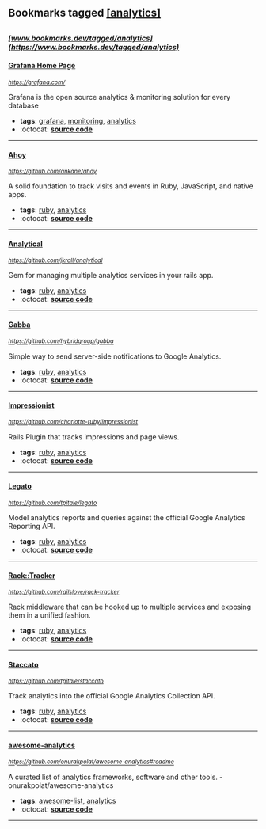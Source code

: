 ## Bookmarks tagged [[analytics]](https://www.bookmarks.dev/search?q=[analytics])

_<sup><sup>[www.bookmarks.dev/tagged/analytics](https://www.bookmarks.dev/tagged/analytics)</sup></sup>_
---
#### [Grafana Home Page](https://grafana.com/)
_<sup>https://grafana.com/</sup>_

Grafana is the open source analytics & monitoring solution for every database
* **tags**: [grafana](../tagged/grafana.md), [monitoring](../tagged/monitoring.md), [analytics](../tagged/analytics.md)
* :octocat: **[source code](https://github.com/grafana/grafana)**
---
#### [Ahoy](https://github.com/ankane/ahoy)
_<sup>https://github.com/ankane/ahoy</sup>_

A solid foundation to track visits and events in Ruby, JavaScript, and native apps.
* **tags**: [ruby](../tagged/ruby.md), [analytics](../tagged/analytics.md)
* :octocat: **[source code](https://github.com/ankane/ahoy)**
---
#### [Analytical](https://github.com/jkrall/analytical)
_<sup>https://github.com/jkrall/analytical</sup>_

Gem for managing multiple analytics services in your rails app.
* **tags**: [ruby](../tagged/ruby.md), [analytics](../tagged/analytics.md)
* :octocat: **[source code](https://github.com/jkrall/analytical)**
---
#### [Gabba](https://github.com/hybridgroup/gabba)
_<sup>https://github.com/hybridgroup/gabba</sup>_

Simple way to send server-side notifications to Google Analytics.
* **tags**: [ruby](../tagged/ruby.md), [analytics](../tagged/analytics.md)
* :octocat: **[source code](https://github.com/hybridgroup/gabba)**
---
#### [Impressionist](https://github.com/charlotte-ruby/impressionist)
_<sup>https://github.com/charlotte-ruby/impressionist</sup>_

Rails Plugin that tracks impressions and page views.
* **tags**: [ruby](../tagged/ruby.md), [analytics](../tagged/analytics.md)
* :octocat: **[source code](https://github.com/charlotte-ruby/impressionist)**
---
#### [Legato](https://github.com/tpitale/legato)
_<sup>https://github.com/tpitale/legato</sup>_

Model analytics reports and queries against the official Google Analytics Reporting API.
* **tags**: [ruby](../tagged/ruby.md), [analytics](../tagged/analytics.md)
* :octocat: **[source code](https://github.com/tpitale/legato)**
---
#### [Rack::Tracker](https://github.com/railslove/rack-tracker)
_<sup>https://github.com/railslove/rack-tracker</sup>_

Rack middleware that can be hooked up to multiple services and exposing them in a unified fashion.
* **tags**: [ruby](../tagged/ruby.md), [analytics](../tagged/analytics.md)
* :octocat: **[source code](https://github.com/railslove/rack-tracker)**
---
#### [Staccato](https://github.com/tpitale/staccato)
_<sup>https://github.com/tpitale/staccato</sup>_

Track analytics into the official Google Analytics Collection API.
* **tags**: [ruby](../tagged/ruby.md), [analytics](../tagged/analytics.md)
* :octocat: **[source code](https://github.com/tpitale/staccato)**
---
#### [awesome-analytics](https://github.com/onurakpolat/awesome-analytics#readme)
_<sup>https://github.com/onurakpolat/awesome-analytics#readme</sup>_

A curated list of analytics frameworks, software and other tools. - onurakpolat/awesome-analytics
* **tags**: [awesome-list](../tagged/awesome-list.md), [analytics](../tagged/analytics.md)
* :octocat: **[source code](https://github.com/onurakpolat/awesome-analytics#readme)**
---
